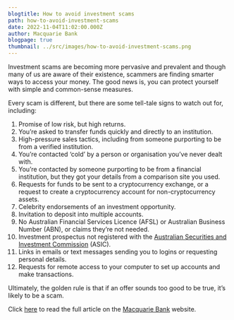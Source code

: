 ```yaml
---
blogtitle: How to avoid investment scams
path: how-to-avoid-investment-scams
date: 2022-11-04T11:02:00.000Z
author: Macquarie Bank
blogpage: true
thumbnail: ../src/images/how-to-avoid-investment-scams.png
---
```

Investment scams are becoming more pervasive and prevalent and though many of us are aware of their existence, scammers are finding smarter ways to access your money. The good news is, you can protect yourself with simple and common-sense measures.

Every scam is different, but there are some tell-tale signs to watch out for, including:

1. Promise of low risk, but high returns.
2. You’re asked to transfer funds quickly and directly to an institution.
3. High-pressure sales tactics, including from someone purporting to be from a verified institution.
4. You’re contacted ‘cold’ by a person or organisation you’ve never dealt with.
5. You’re contacted by someone purporting to be from a financial institution, but they got your details from a comparison site you used.
6. Requests for funds to be sent to a cryptocurrency exchange, or a request to create a cryptocurrency account for non-cryptocurrency assets.
7. Celebrity endorsements of an investment opportunity.
8. Invitation to deposit into multiple accounts.
9. No Australian Financial Services Licence (AFSL) or Australian Business Number (ABN), or claims they’re not needed.
10. Investment prospectus not registered with the [Australian Securities and Investment Commission](https://asic.gov.au/) (ASIC).
11. Links in emails or text messages sending you to logins or requesting personal details.
12. Requests for remote access to your computer to set up accounts and make transactions.

Ultimately, the golden rule is that if an offer sounds too good to be true, it’s likely to be a scam.

Click [here](<http://Investment scams are becoming more pervasive and prevalent and though many of us are aware of their existence, scammers are finding smarter ways to access your money. The good news is, you can protect yourself with simple and common-sense measures.>) to read the full article on the [Macquarie Bank](<http://Investment scams are becoming more pervasive and prevalent and though many of us are aware of their existence, scammers are finding smarter ways to access your money. The good news is, you can protect yourself with simple and common-sense measures.>) website.